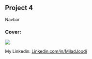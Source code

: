 ## Project 4
Navbar
   
### Cover:
![](https://s30.picofile.com/file/8469826726/navbar.jpg)

My Linkedin: [Linkedin.com/in/MiladJoodi](https://www.linkedin.com/in/MiladJoodi/)  

